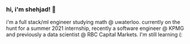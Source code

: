 ### hi, i'm shehjad! 💭

i'm a full stack/ml engineer studying math @ uwaterloo. currently on the hunt for a summer 2021 internship, recently a software engineer @ KPMG and previously a data scientist @ RBC Capital Markets. I'm still learning (:
